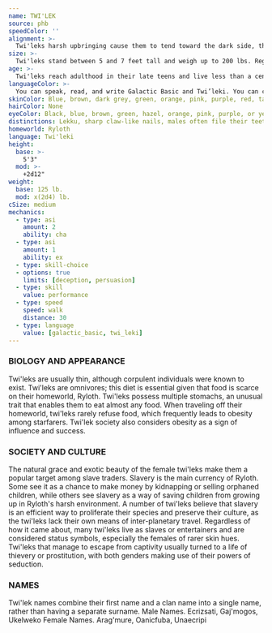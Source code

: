 ```yaml
---
name: TWI'LEK
source: phb
speedColor: ''
alignment: >-
  Twi'leks harsh upbringing cause them to tend toward the dark side, though there are exceptions.
size: >-
  Twi'leks stand between 5 and 7 feet tall and weigh up to 200 lbs. Regardless of your position in that range, your size is Medium.
age: >-
  Twi'leks reach adulthood in their late teens and live less than a century.
languageColor: >-
  You can speak, read, and write Galactic Basic and Twi’leki. You can communicate non-verbally with other twi’leks through a complex language of subtle head-tail motions.
skinColor: Blue, brown, dark grey, green, orange, pink, purple, red, tan, teal, white, yellow, or striped
hairColor: None
eyeColor: Black, blue, brown, green, hazel, orange, pink, purple, or yellow
distinctions: Lekku, sharp claw-like nails, males often file their teeth to points
homeworld: Ryloth
language: Twi'leki
height:
  base: >-
    5'3"
  mod: >-
    +2d12"
weight:
  base: 125 lb.
  mod: x(2d4) lb. 
cSize: medium
mechanics:
  - type: asi
    amount: 2
    ability: cha
  - type: asi
    amount: 1
    ability: ex
  - type: skill-choice
  - options: true
    limits: [deception, persuasion]
  - type: skill
    value: performance
  - type: speed
    speed: walk
    distance: 30
  - type: language
    value: [galactic_basic, twi_leki]
---
```

### BIOLOGY AND APPEARANCE
Twi'leks are usually thin, although corpulent individuals
were known to exist. Twi'leks are omnivores; this diet is
essential given that food is scarce on their homeworld,
Ryloth. Twi'leks possess multiple stomachs, an unusual
trait that enables them to eat almost any food. When
traveling off their homeworld, twi'leks rarely refuse
food, which frequently leads to obesity among
starfarers. Twi'lek society also considers obesity as a
sign of influence and success.

### SOCIETY AND CULTURE
The natural grace and exotic beauty of the female
twi'leks make them a popular target among slave
traders. Slavery is the main currency of Ryloth. Some
see it as a chance to make money by kidnapping or
selling orphaned children, while others see slavery as a
way of saving children from growing up in Ryloth's
harsh environment. A number of twi'leks believe that
slavery is an efficient way to proliferate their species
and preserve their culture, as the twi'leks lack their
own means of inter-planetary travel. Regardless of how
it came about, many twi'leks live as slaves or
entertainers and are considered status symbols,
especially the females of rarer skin hues. Twi'leks that
manage to escape from captivity usually turned to a life
of thievery or prostitution, with both genders making
use of their powers of seduction.

### NAMES
Twi'lek names combine their first name and a clan
name into a single name, rather than having a separate
surname.
Male Names. Ecrizsati, Gaj'mogos, Ukelweko
Female Names. Arag'mure, Oanicfuba, Unaecripi
